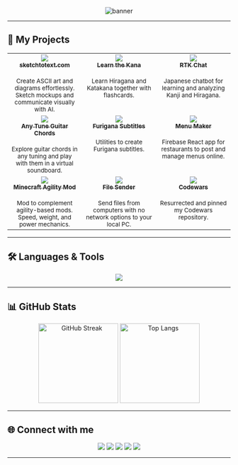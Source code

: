 <!-- Banner -->
<p align="center">
  <img src="https://capsule-render.vercel.app/api?type=waving&color=gradient&height=180&section=header&text=Pablo%20Domínguez&fontSize=40&fontAlignY=40&desc=Fullstack%20Developer%20%7C%20Jack%20of%20All%20Trades&descAlignY=60" alt="banner"/>
</p>

<!-- <!-- Typing SVG -->
<!-- <p align="center">
  <a href="https://www.pablodominguez.net">
    <img src="https://readme-typing-svg.demolab.com?font=Fira+Code&pause=1000&color=F7A41D&center=true&vCenter=true&width=600&lines=Hi+I'm+Pablo+Domínguez;Fullstack+Developer;Jack+of+All+Trades;Always+Learning+New+Things"/>
  </a>
</p> -->

---

## 🚀 My Projects

<table>
  <tr valign="top">
    <td align="center" width="33%">
      <a href="https://www.sketchtotext.com/">
        <img src="https://img.shields.io/badge/ASCII%20Art%20Sketcher-LIVE-0078D4?style=for-the-badge&logo=github" />
        <br />
        <sub><b>sketchtotext.com</b></sub>
      </a>
      <br><br>
      <sup>Create ASCII art and diagrams effortlessly. Sketch mockups and communicate visually with AI.</sup>
    </td>
    <td align="center" width="33%">
      <a href="https://learnthekana.vercel.app">
        <img src="https://img.shields.io/badge/Learn%20the%20Kana-LIVE-0078D4?style=for-the-badge&logo=vercel" />
        <br />
        <sub><b>Learn the Kana</b></sub>
      </a>
      <br><br>
      <sup>Learn Hiragana and Katakana together with flashcards.</sup>
    </td>
    <td align="center" width="33%">
      <a href="https://rtkchat.vercel.app/">
        <img src="https://img.shields.io/badge/RTK%20Chat-LIVE-0078D4?style=for-the-badge&logo=vercel" />
        <br />
        <sub><b>RTK Chat</b></sub>
      </a>
      <br><br>
      <sup>Japanese chatbot for learning and analyzing Kanji and Hiragana.</sup>
    </td>
  </tr>
  <tr valign="top">
    <td align="center" width="33%">
      <a href="https://github.com/pbldmngz/any-tune-guitar-chords-playground">
        <img src="https://img.shields.io/badge/Any%20Tune%20Guitar%20Chords-REPO-FF8800?style=for-the-badge&logo=github" />
        <br />
        <sub><b>Any Tune Guitar Chords</b></sub>
      </a>
      <br><br>
      <sup>Explore guitar chords in any tuning and play with them in a virtual soundboard.</sup>
    </td>
    <td align="center" width="33%">
      <a href="https://github.com/pbldmngz/generate-furigana-subtitles-from-ruby">
        <img src="https://img.shields.io/badge/Furigana%20Subtitles-REPO-FF8800?style=for-the-badge&logo=github" />
        <br />
        <sub><b>Furigana Subtitles</b></sub>
      </a>
      <br><br>
      <sup>Utilities to create Furigana subtitles.</sup>
    </td>
    <td align="center" width="33%">
      <a href="https://github.com/pbldmngz/menu-maker">
        <img src="https://img.shields.io/badge/Menu%20Maker-REPO-FF8800?style=for-the-badge&logo=firebase" />
        <br />
        <sub><b>Menu Maker</b></sub>
      </a>
      <br><br>
      <sup>Firebase React app for restaurants to post and manage menus online.</sup>
    </td>
  </tr>
  <tr valign="top">
    <td align="center" width="33%">
      <a href="https://github.com/pbldmngz/Minecraft_Mod_RealisticArmorWeight">
        <img src="https://img.shields.io/badge/Minecraft%20Agility%20Mod-REPO-FF8800?style=for-the-badge&logo=minecraft" />
        <br />
        <sub><b>Minecraft Agility Mod</b></sub>
      </a>
      <br><br>
      <sup>Mod to complement agility-based mods. Speed, weight, and power mechanics.</sup>
    </td>
    <td align="center" width="33%">
      <a href="https://github.com/pbldmngz/Screen-To-Text">
        <img src="https://img.shields.io/badge/File%20Sender-REPO-FF8800?style=for-the-badge&logo=github" />
        <br />
        <sub><b>File Sender</b></sub>
      </a>
      <br><br>
      <sup>Send files from computers with no network options to your local PC.</sup>
    </td>
    <td align="center" width="33%">
      <a href="https://github.com/pbldmngz/codewars">
        <img src="https://img.shields.io/badge/Codewars%20Repo-REPO-FF8800?style=for-the-badge&logo=codewars" />
        <br />
        <sub><b>Codewars</b></sub>
      </a>
      <br><br>
      <sup>Resurrected and pinned my Codewars repository.</sup>
    </td>
  </tr>
</table>

---

## 🛠️ Languages & Tools

<p align="center">
  <img src="https://skillicons.dev/icons?i=python,flask,django,html,css,js,react,java,mongodb,firebase,mysql,github" />
</p>

---

## 📊 GitHub Stats

<p align="center">
  <img src="https://streak-stats.demolab.com?user=pbldmngz&theme=algolia" alt="GitHub Streak" height="180"/>
  <img src="https://github-readme-stats.vercel.app/api/top-langs/?username=pbldmngz&theme=algolia&langs_count=6&layout=compact" alt="Top Langs" height="180"/>
</p>

---

## 🌐 Connect with me

<p align="center">
  <a href="https://www.linkedin.com/in/dominguezmedina"><img src="https://img.shields.io/badge/LinkedIn-blue?style=for-the-badge&logo=linkedin" /></a>
  <a href="https://open.spotify.com/user/qeuuf5fe87ujjvlfwi60di9fs"><img src="https://img.shields.io/badge/Spotify-1DB954?style=for-the-badge&logo=spotify&logoColor=white" /></a>
  <a href="https://www.codewars.com/users/pbldmngz"><img src="https://img.shields.io/badge/Codewars-b1361e?style=for-the-badge&logo=codewars&logoColor=white" /></a>
  <a href="https://www.pablodominguez.net"><img src="https://img.shields.io/badge/Website-24292e?style=for-the-badge&logo=github" /></a>
  <a href="https://www.patreon.com/c/PabloDominguez"><img src="https://img.shields.io/badge/Buy%20me%20a%20coffee-ff424d?style=for-the-badge&logo=patreon&logoColor=white" /></a>
</p>

---

<!--
[Anurag's GitHub stats link, if you are reading this, go check it!]: https://github.com/anuraghazra/github-readme-stats
[website]: https://www.pablodominguez.net
[linkedin]: https://www.linkedin.com/in/dominguezmedina
-->
